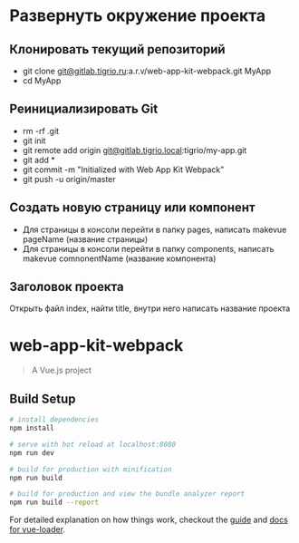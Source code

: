 # Развернуть окружение проекта
## Клонировать текущий репозиторий
* git clone git@gitlab.tigrio.ru:a.r.v/web-app-kit-webpack.git MyApp
* cd MyApp

## Реинициализировать Git
* rm -rf .git
* git init
* git remote add origin git@gitlab.tigrio.local:tigrio/my-app.git
* git add *
* git commit -m "Initialized with Web App Kit Webpack"
* git push -u origin/master


## Cоздать новую страницу или компонент
* Для страницы в консоли перейти в папку pages, написать makevue pageName (название страницы)
* Для страницы в консоли перейти в папку components, написать makevue comnonentName (название компонента)

## Заголовок проекта
Открыть файл index, найти title, внутри него написать название проекта

# web-app-kit-webpack

> A Vue.js project

## Build Setup

``` bash
# install dependencies
npm install

# serve with hot reload at localhost:8080
npm run dev

# build for production with minification
npm run build

# build for production and view the bundle analyzer report
npm run build --report
```

For detailed explanation on how things work, checkout the [guide](http://vuejs-templates.github.io/webpack/) and [docs for vue-loader](http://vuejs.github.io/vue-loader).

